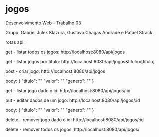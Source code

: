 # jogos
Desenvolvimento Web - Trabalho 03 

Grupo: Gabriel Julek Klazura, Gustavo Chagas Andrade e Rafael Strack

rotas api:

get - listar todos os jogos:
http://localhost:8080/api/jogos

get - listar jogos por título:
http://localhost:8080/api/jogos&titulo=[titulo]

post - criar jogo:
http://localhost:8080/api/jogos

body:   {
            "titulo": ""
            "valor": ""
            "genero": ""
        }

get - listar jogo dado o id:
http://localhost:8080/api/jogos/:id

put - editar dados de um jogo:
http://localhost:8080/api/jogos/:id

body:   {
            "titulo": ""
            "valor": ""
            "genero": ""
        }

delete - remover jogo dado o id:
http://localhost:8080/api/jogos/:id

delete - remover todos os jogos:
http://localhost:8080/api/jogos/

